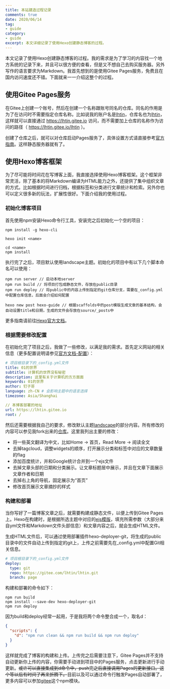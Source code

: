 ```yaml
---
title: 本站建造过程记录
comments: true
date: 2020/06/14
tag:
- guide
category:
- guide
excerpt: 本文详细记录了使用Hexo创建静态博客的过程。
---
```


本文记录了使用Hexo创建静态博客的过程。我的需求是为了学习的内容找一个地方系统的记录下来，并且可以很方便的查看，但是又不想自己去购买服务器。另外写作的语言要求为Markdown。我首先想到的是使用Gitee Pages服务，免费且在国内访问速度还不错。下面就来一一介绍这整个的过程。

## 使用Gitee Pages服务

在Gitee上创建一个账号，然后在创建一个名称跟账号同名的仓库。同名的作用是为了在访问时不需要指定仓库名称。比如说我的账户名是[lhtin](https://gitee.com/lhtin)，仓库名也为[lhtin](https://gitee.com/lhtin/lhtin)，这样就可以直接通过 https://lhtin.gitee.io 访问，而不需要加上仓库的名称作为访问的路径（ https://lhtin.gitee.io/lhtin ）。

创建了仓库之后，就可以对仓库启动Pages服务了，具体设置方式请直接参考[官方指南](https://gitee.com/help/articles/4136)。这样静态服务器就有了。

## 使用Hexo博客框架

为了尽可能将时间花在写博客上面，我直接选择使用Hexo博客框架。这个框架非常灵活，除了基本的将Markdown编译为HTML能力之外，还提供了集中组织文章的方式。比如根据时间进行归档，根据标签和分类进行文章统计和检索。另外你也可以定义很多新的玩法，扩展性很好。下面介绍我的使用过程。

### 初始化博客项目

首先使用npm安装Hexo命令行工具，安装完之后初始化一个空的项目：

```shell
npm install -g hexo-cli

hexo init <name>

cd <name>
npm install
```

执行完了之后，项目默认使用landscape主题。初始化的项目中有以下几个脚本命名可以使用：

```shell
npm run server // 启动本地server
npm run build // 将项目打包成静态文件，存放在public目录
npm run deploy // 将public中的内容上传到指定的git仓库分支，需要在_config.yml中配置仓库信息，后面会介绍如何配置

hexo new post hexo-guide // 根据scaffolds中的post模版生成文章的基本结构，会自动设置title和日期，生成的文件会存放在source/_posts中
```

更多指南请前往[Hexo官方文档](https://hexo.io/zh-cn/docs)。

### 根据需要修改配置

在初始化完了项目之后，我做了一些修改，以满足我的需求。首先定义网站的相关信息（更多配置说明请参见[官方文档-配置](https://hexo.io/zh-cn/docs/configuration)）：

```yml
# 项目根目录下的_config.yml文件
title: 01的世界
subtitle: 计算机的世界没有秘密
description: 这里有关于计算机的方方面面
keywords: 01的世界
author: 钉子哥
language: zh-CN # 会影响主题中的语言选择
timezone: Asia/Shanghai

// 本博客部署的地址
url: https://lhtin.gitee.io
root: /
```

然后还需要根据我自己的要求，修改默认主题[landscape](https://github.com/hexojs/hexo-theme-landscape)的部分内容。所有修改的内容可以参见我fork出来的[仓库](https://gitee.com/lhtin/hexo-theme-landscape)。这里我列出主要的修改：

- 将一些英文翻译为中文，比如Home -> 首页，Read More -> 阅读全文
- 去掉tagcloud，调整widgets的顺序，打开展示分类和标签中对应的文章数量的flag
- 添加百度统计，并和Google统计合并到一个ejs文件
- 去掉文章头部的日期和分类展示。让文章标题居中展示，并且在文章下面展示文章作者和日期
- 去掉右上角的导航，固定展示为“首页”
- 修改首页展示文章摘抄的样式

### 构建和部署

当你写好了一篇博客文章之后，就需要构建成静态文件，以便上传到Gitee Pages上。Hexo在构建时，是根据所选主题中对应的[ejs模版](https://ejs.co)，填充所需参数（大部分来自yml文件和Markdown文件头部信息）和文章内容之后，就会生成HTML文件。

生成HTML文件后，可以通过使用部署插件hexo-deployer-git，将生成的public目录中的文件自动上传到指定的git上，上传之前需要先在_config.yml中配置Git相关信息。

```yml
# 项目根目录下的_config.yml文件
deploy:
  type: git
  repo: https://gitee.com/lhtin/lhtin.git
  branch: page
```

构建和部署的命令如下：

```
npm run build
npm install --save-dev hexo-deployer-git
npm run deploy
```

因为build和deploy经常一起用，于是我将两个命令整合成一个，取名d：

```json
{
  "scripts": {
    "d": "npm run clean && npm run build && npm run deploy"
  }
}
```

这样就完成了博客的构建和上传。上传完之后需要注意下，Gitee Pages并不支持自动更新你上传的内容，你需要手动进到项目中的Pages服务，点击更新进行手动更新。~~或许可以直接集成到d命令中，push完之后直接调用Pages的更新接口。这个等以后有时间了再来折腾下。~~目前以及可以通过命令行触发Pages自动部署了，更多内容可以参加[gitee](https://www.npmjs.com/package/gitee)这个npm模块。